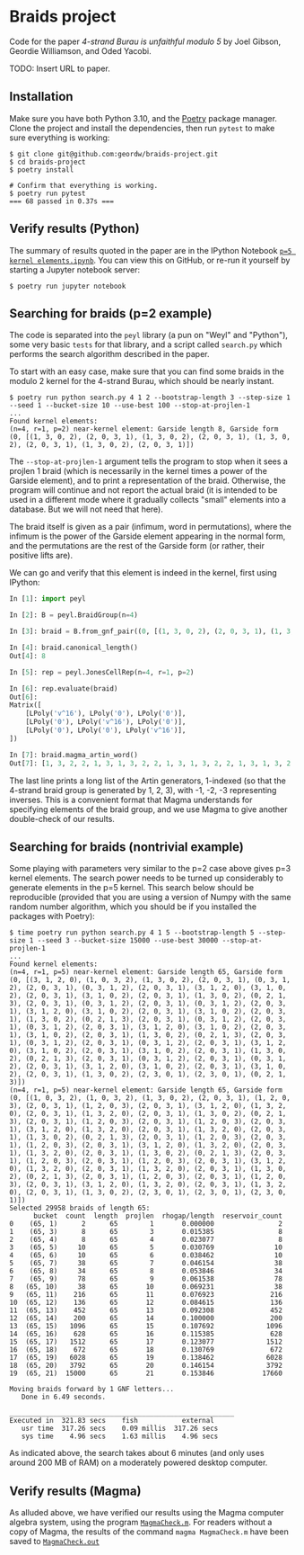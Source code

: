 # Braids project

Code for the paper *4-strand Burau is unfaithful modulo 5* by Joel Gibson, Geordie Williamson, and Oded Yacobi.

TODO: Insert URL to paper.


## Installation

Make sure you have both Python 3.10, and the [Poetry](https://python-poetry.org/) package manager.
Clone the project and install the dependencies, then run `pytest` to make sure everything is working:

```shell
$ git clone git@github.com:geordw/braids-project.git
$ cd braids-project
$ poetry install

# Confirm that everything is working.
$ poetry run pytest
=== 68 passed in 0.37s ===
```


## Verify results (Python)

The summary of results quoted in the paper are in the IPython Notebook [`p=5 kernel elements.ipynb`](p=5%20kernel%20elements.ipynb).
You can view this on GitHub, or re-run it yourself by starting a Jupyter notebook server:

```shell
$ poetry run jupyter notebook
```

## Searching for braids (p=2 example)

The code is separated into the `peyl` library (a pun on "Weyl" and "Python"), some very basic `tests` for that library, and a script called `search.py` which performs the search algorithm described in the paper.

To start with an easy case, make sure that you can find some braids in the modulo 2 kernel for the 4-strand Burau, which should be nearly instant.

```shell
$ poetry run python search.py 4 1 2 --bootstrap-length 3 --step-size 1 --seed 1 --bucket-size 10 --use-best 100 --stop-at-projlen-1
...
Found kernel elements:
(n=4, r=1, p=2) near-kernel element: Garside length 8, Garside form (0, [(1, 3, 0, 2), (2, 0, 3, 1), (1, 3, 0, 2), (2, 0, 3, 1), (1, 3, 0, 2), (2, 0, 3, 1), (1, 3, 0, 2), (2, 0, 3, 1)])
```

The `--stop-at-projlen-1` argument tells the program to stop when it sees a projlen 1 braid (which is necessarily in the kernel times a power of the Garside element), and to print a representation of the braid.
Otherwise, the program will continue and not report the actual braid (it is intended to be used in a different mode where it gradually collects "small" elements into a database. But we will not need that here).

The braid itself is given as a pair (infimum, word in permutations), where the infimum is the power of the Garside element appearing in the normal form, and the permutations are the rest of the Garside form (or rather, their positive lifts are).

We can go and verify that this element is indeed in the kernel, first using IPython:

```python
In [1]: import peyl

In [2]: B = peyl.BraidGroup(n=4)

In [3]: braid = B.from_gnf_pair((0, [(1, 3, 0, 2), (2, 0, 3, 1), (1, 3, 0, 2), (2, 0, 3, 1), (1, 3, 0, 2), (2, 0, 3, 1), (1, 3, 0, 2), (2, 0, 3, 1)]))

In [4]: braid.canonical_length()
Out[4]: 8

In [5]: rep = peyl.JonesCellRep(n=4, r=1, p=2)

In [6]: rep.evaluate(braid)
Out[6]:
Matrix([
    [LPoly('v^16'), LPoly('0'), LPoly('0')],
    [LPoly('0'), LPoly('v^16'), LPoly('0')],
    [LPoly('0'), LPoly('0'), LPoly('v^16')],
])

In [7]: braid.magma_artin_word()
Out[7]: [1, 3, 2, 2, 1, 3, 1, 3, 2, 2, 1, 3, 1, 3, 2, 2, 1, 3, 1, 3, 2, 2, 1, 3]
```

The last line prints a long list of the Artin generators, 1-indexed (so that the 4-strand braid group is generated by 1, 2, 3), with -1, -2, -3 representing inverses. This is a convenient format that Magma understands for specifying elements of the braid group, and we use Magma to give another double-check of our results.

## Searching for braids (nontrivial example)

Some playing with parameters very similar to the p=2 case above gives p=3 kernel elements.
The search power needs to be turned up considerably to generate elements in the p=5 kernel.
This search below should be reproducible (provided that you are using a version of Numpy with the same random number algorithm, which you should be if you installed the packages with Poetry):

```shell
$ time poetry run python search.py 4 1 5 --bootstrap-length 5 --step-size 1 --seed 3 --bucket-size 15000 --use-best 30000 --stop-at-projlen-1
...
Found kernel elements:
(n=4, r=1, p=5) near-kernel element: Garside length 65, Garside form (0, [(3, 1, 2, 0), (1, 0, 3, 2), (1, 3, 0, 2), (2, 0, 3, 1), (0, 3, 1, 2), (2, 0, 3, 1), (0, 3, 1, 2), (2, 0, 3, 1), (3, 1, 2, 0), (3, 1, 0, 2), (2, 0, 3, 1), (3, 1, 0, 2), (2, 0, 3, 1), (1, 3, 0, 2), (0, 2, 1, 3), (2, 0, 3, 1), (0, 3, 1, 2), (2, 0, 3, 1), (0, 3, 1, 2), (2, 0, 3, 1), (3, 1, 2, 0), (3, 1, 0, 2), (2, 0, 3, 1), (3, 1, 0, 2), (2, 0, 3, 1), (1, 3, 0, 2), (0, 2, 1, 3), (2, 0, 3, 1), (0, 3, 1, 2), (2, 0, 3, 1), (0, 3, 1, 2), (2, 0, 3, 1), (3, 1, 2, 0), (3, 1, 0, 2), (2, 0, 3, 1), (3, 1, 0, 2), (2, 0, 3, 1), (1, 3, 0, 2), (0, 2, 1, 3), (2, 0, 3, 1), (0, 3, 1, 2), (2, 0, 3, 1), (0, 3, 1, 2), (2, 0, 3, 1), (3, 1, 2, 0), (3, 1, 0, 2), (2, 0, 3, 1), (3, 1, 0, 2), (2, 0, 3, 1), (1, 3, 0, 2), (0, 2, 1, 3), (2, 0, 3, 1), (0, 3, 1, 2), (2, 0, 3, 1), (0, 3, 1, 2), (2, 0, 3, 1), (3, 1, 2, 0), (3, 1, 0, 2), (2, 0, 3, 1), (3, 1, 0, 2), (2, 0, 3, 1), (1, 3, 0, 2), (2, 3, 0, 1), (2, 3, 0, 1), (0, 2, 1, 3)])
(n=4, r=1, p=5) near-kernel element: Garside length 65, Garside form (0, [(1, 0, 3, 2), (1, 0, 3, 2), (1, 3, 0, 2), (2, 0, 3, 1), (1, 2, 0, 3), (2, 0, 3, 1), (1, 2, 0, 3), (2, 0, 3, 1), (3, 1, 2, 0), (1, 3, 2, 0), (2, 0, 3, 1), (1, 3, 2, 0), (2, 0, 3, 1), (1, 3, 0, 2), (0, 2, 1, 3), (2, 0, 3, 1), (1, 2, 0, 3), (2, 0, 3, 1), (1, 2, 0, 3), (2, 0, 3, 1), (3, 1, 2, 0), (1, 3, 2, 0), (2, 0, 3, 1), (1, 3, 2, 0), (2, 0, 3, 1), (1, 3, 0, 2), (0, 2, 1, 3), (2, 0, 3, 1), (1, 2, 0, 3), (2, 0, 3, 1), (1, 2, 0, 3), (2, 0, 3, 1), (3, 1, 2, 0), (1, 3, 2, 0), (2, 0, 3, 1), (1, 3, 2, 0), (2, 0, 3, 1), (1, 3, 0, 2), (0, 2, 1, 3), (2, 0, 3, 1), (1, 2, 0, 3), (2, 0, 3, 1), (1, 2, 0, 3), (2, 0, 3, 1), (3, 1, 2, 0), (1, 3, 2, 0), (2, 0, 3, 1), (1, 3, 2, 0), (2, 0, 3, 1), (1, 3, 0, 2), (0, 2, 1, 3), (2, 0, 3, 1), (1, 2, 0, 3), (2, 0, 3, 1), (1, 2, 0, 3), (2, 0, 3, 1), (3, 1, 2, 0), (1, 3, 2, 0), (2, 0, 3, 1), (1, 3, 2, 0), (2, 0, 3, 1), (1, 3, 0, 2), (2, 3, 0, 1), (2, 3, 0, 1), (2, 3, 0, 1)])
Selected 29958 braids of length 65:
      bucket  count  length  projlen  rhogap/length  reservoir_count
0    (65, 1)      2      65        1       0.000000                2
1    (65, 3)      8      65        3       0.015385                8
2    (65, 4)      8      65        4       0.023077                8
3    (65, 5)     10      65        5       0.030769               10
4    (65, 6)     10      65        6       0.038462               10
5    (65, 7)     38      65        7       0.046154               38
6    (65, 8)     34      65        8       0.053846               34
7    (65, 9)     78      65        9       0.061538               78
8   (65, 10)     38      65       10       0.069231               38
9   (65, 11)    216      65       11       0.076923              216
10  (65, 12)    136      65       12       0.084615              136
11  (65, 13)    452      65       13       0.092308              452
12  (65, 14)    200      65       14       0.100000              200
13  (65, 15)   1096      65       15       0.107692             1096
14  (65, 16)    628      65       16       0.115385              628
15  (65, 17)   1512      65       17       0.123077             1512
16  (65, 18)    672      65       18       0.130769              672
17  (65, 19)   6028      65       19       0.138462             6028
18  (65, 20)   3792      65       20       0.146154             3792
19  (65, 21)  15000      65       21       0.153846            17660

Moving braids forward by 1 GNF letters...
   Done in 6.49 seconds.

________________________________________________________
Executed in  321.83 secs    fish           external
   usr time  317.26 secs    0.09 millis  317.26 secs
   sys time    4.96 secs    1.63 millis    4.96 secs
```

As indicated above, the search takes about 6 minutes (and only uses around 200 MB of RAM) on a moderately powered desktop computer.


## Verify results (Magma)

As alluded above, we have verified our results using the Magma computer algebra system, using the program [`MagmaCheck.m`](MagmaCheck.m).
For readers without a copy of Magma, the results of the command `magma MagmaCheck.m` have been saved to [`MagmaCheck.out`](MagmaCheck.out)
